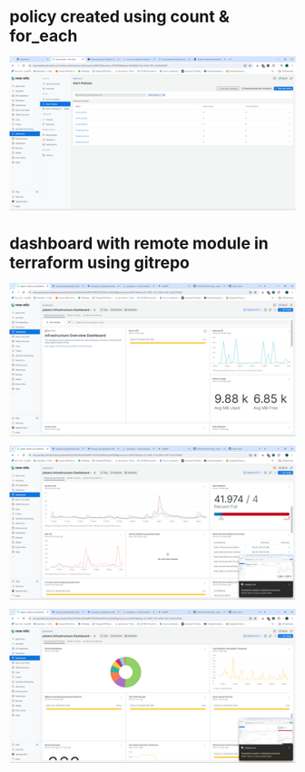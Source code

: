 
# policy created using count & for_each

![Alt text](/screenshots/1.png?raw=true "alert condition")


# dashboard with remote module in terraform using gitrepo

![Alt text](/screenshots/4.png?raw=true "policy")


![Alt text](/screenshots/5.png?raw=true "policy")


![Alt text](/screenshots/6.png?raw=true "policy")


